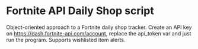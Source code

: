 # Fortnite API Daily Shop script
Object-oriented approach to a Fortnite daily shop tracker. Create an API key on https://dash.fortnite-api.com/account, replace the api_token var and just run the program. Supports wishlisted item alerts. 
 
